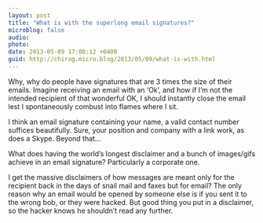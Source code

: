 ```yaml
---
layout: post
title: "What is with the superlong email signatures?"
microblog: false
audio: 
photo: 
date: 2013-05-09 17:08:12 +0400
guid: http://chirag.micro.blog/2013/05/09/what-is-with.html
---
```

<p>Why, why do people have signatures that are 3 times the size of their emails. Imagine receiving an email with an ‘Ok’, and how if I’m not the intended recipient of that wonderful OK, I should instantly close the email lest I spontaneously combust into flames where I sit.</p>
<p>I think an email signature containing your name, a valid contact number suffices beautifully. Sure, your position and company with a link work, as does a Skype. Beyond that…</p>
<p>What does having the world’s longest disclaimer and a bunch of images/gifs achieve in an email signature? Particularly a corporate one.</p>
<p>I get the massive disclaimers of how messages are meant only for the recipient back in the days of snail mail and faxes but for email? The only reason why an email would be opened by someone else is if you sent it to the wrong bob, or they were hacked. But good thing you put in a disclaimer, so the hacker knows he shouldn’t read any further.</p>
